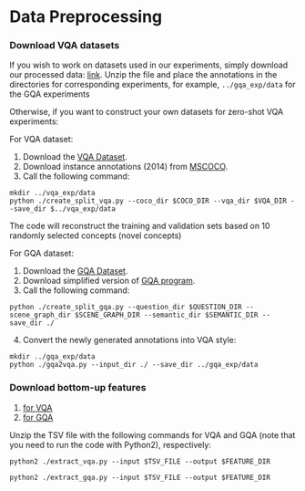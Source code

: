 # Data Preprocessing

### Download VQA datasets
If you wish to work on datasets used in our experiments, simply download our processed data: [link](https://drive.google.com/file/d/1dTg5Dn1BmCiwY_gXOG06lo60LOZJrw29/view?usp=sharing). Unzip the file and place the annotations in the directories for corresponding experiments, for example, `../gqa_exp/data` for the GQA experiments

Otherwise, if you want to construct your own datasets for zero-shot VQA experiments:

For VQA dataset:
1. Download the [VQA Dataset](https://cs.stanford.edu/people/dorarad/gqa/download.html).
2. Download instance annotations (2014) from [MSCOCO](https://cocodataset.org/#download).
3. Call the following command:
```
mkdir ../vqa_exp/data
python ./create_split_vqa.py --coco_dir $COCO_DIR --vqa_dir $VQA_DIR --save_dir $../vqa_exp/data
```
The code will reconstruct the training and validation sets based on 10 randomly selected concepts (novel concepts)

For GQA dataset:
1. Download the [GQA Dataset](https://cs.stanford.edu/people/dorarad/gqa/download.html).
2. Download simplified version of [GQA program](https://drive.google.com/file/d/1EkdqgVg562LTidWc8F9vkDkCRRCFxVGb/view?usp=sharing).
3. Call the following command:
```
python ./create_split_gqa.py --question_dir $QUESTION_DIR --scene_graph_dir $SCENE_GRAPH_DIR --semantic_dir $SEMANTIC_DIR --save_dir ./
```
4. Convert the newly generated annotations into VQA style:
```
mkdir ../gqa_exp/data
python ./gqa2vqa.py --input_dir ./ --save_dir ../gqa_exp/data
```


### Download bottom-up features
1. [for VQA](https://github.com/peteanderson80/bottom-up-attention)
2. [for GQA](https://github.com/airsplay/lxmert)

Unzip the TSV file with the following commands for VQA and GQA (note that you need to run the code with Python2), respectively:
```
python2 ./extract_vqa.py --input $TSV_FILE --output $FEATURE_DIR
```
```
python2 ./extract_gqa.py --input $TSV_FILE --output $FEATURE_DIR
```
